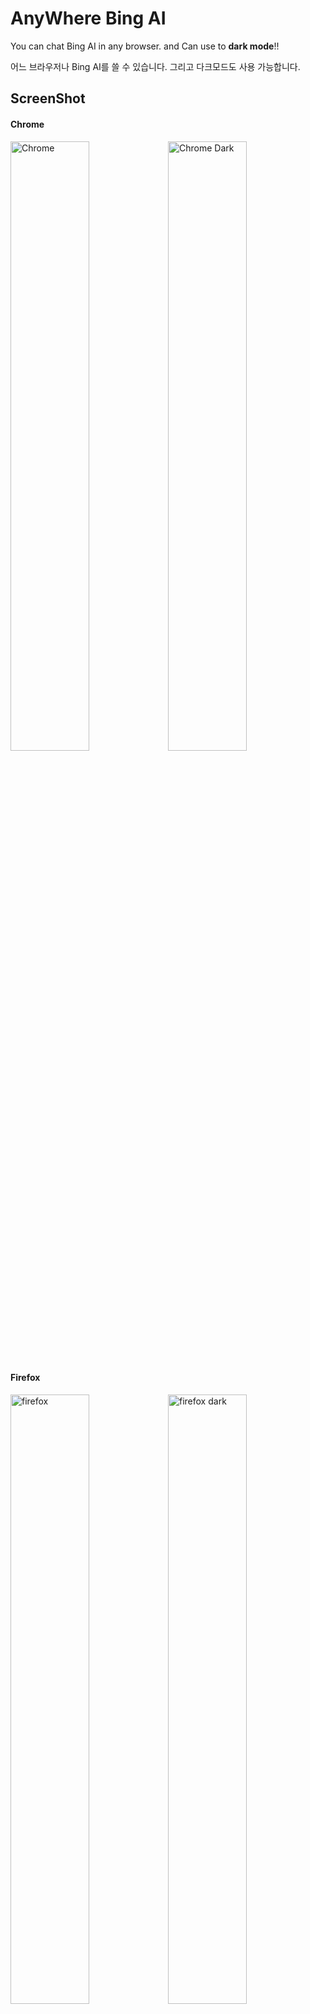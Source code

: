 # AnyWhere Bing AI
You can chat Bing AI in any browser. and Can use to <b>dark mode</b>!!<br>

어느 브라우저나 Bing AI를 쓸 수 있습니다. 그리고 다크모드도 사용 가능합니다.

## ScreenShot
#### Chrome
<img width="50%" alt="Chrome" src="https://user-images.githubusercontent.com/112751504/229110849-226ad849-2003-4253-a563-3302f76f536b.png"><img width="50%" alt="Chrome Dark" src="https://user-images.githubusercontent.com/112751504/233588343-7741954d-208b-4ec4-b1c0-283300623add.png">

#### Firefox
<img width="50%" alt="firefox" src="https://user-images.githubusercontent.com/112751504/229110859-9982d0c8-3b15-43ec-8eb0-294ff8a0ec7e.png"><img width="50%" alt="firefox dark" src="https://user-images.githubusercontent.com/112751504/233589263-c0df0e24-612e-43dc-bcd6-734c89005346.png">

## Install Guide 설치 가이드
- <a href='https://github.com/DM-09/Bing-AI-for-Any-browser/blob/main/Guide-Kor.md'>한국어</a>
- <a href='https://github.com/DM-09/Bing-AI-for-Any-browser/blob/main/Guide-Eng.md'>English</a>


## Download 다운로드
- Chrome - <a href='https://github.com/DM-09/Anywhere-Bing-AI/releases/download/1.0.5-ver/Chrome.zip'>File</a>
- Firefox - <a href='https://github.com/DM-09/Anywhere-Bing-AI/releases/download/1.0.5-ver/Firefox.zip'>file</a> - <a href='https://addons.mozilla.org/en/firefox/addon/anywhere-bing-ai/'>Add on</a>
